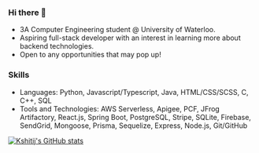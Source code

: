 ### Hi there 👋

<!--
**Kshitij-Kumar123/Kshitij-Kumar123** is a ✨ _special_ ✨ repository because its `README.md` (this file) appears on your GitHub profile.

Here are some ideas to get you started:
- 🔭 I’m currently working on ...
- 🌱 I’m currently learning ...
- 👯 I’m looking to collaborate on ...
- 💬 Ask me about ...
- 📫 How to reach me: ...
- 😄 Pronouns: ...
-->

- 3A Computer Engineering student @ University of Waterloo.
- Aspiring full-stack developer with an interest in learning more about backend technologies.
- Open to any opportunities that may pop up!

### Skills
- Languages: Python, Javascript/Typescript, Java, HTML/CSS/SCSS, C, C++, SQL
- Tools and Technologies: AWS Serverless, Apigee, PCF, JFrog Artifactory, React.js,
Spring Boot,
PostgreSQL,
Stripe,
SQLite,
Firebase,
SendGrid,
Mongoose,
Prisma,
Sequelize,
Express,
Node.js,
Git/GitHub

[![Kshitij's GitHub stats](https://github-readme-stats.vercel.app/api?username=Kshitij-Kumar123&show_icons=true&theme=radical)](https://github.com/anuraghazra/github-readme-stats)
